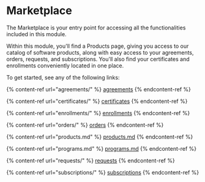 # Marketplace

The Marketplace is your entry point for accessing all the functionalities included in this module.&#x20;

Within this module, you'll find a Products page, giving you access to our catalog of software products, along with easy access to your agreements, orders, requests, and subscriptions. You'll also find your certificates and enrollments conveniently located in one place.

To get started, see any of the following links:

{% content-ref url="agreements/" %}
[agreements](agreements/)
{% endcontent-ref %}

{% content-ref url="certificates/" %}
[certificates](certificates/)
{% endcontent-ref %}

{% content-ref url="enrollments/" %}
[enrollments](enrollments/)
{% endcontent-ref %}

{% content-ref url="orders/" %}
[orders](orders/)
{% endcontent-ref %}

{% content-ref url="products.md" %}
[products.md](products.md)
{% endcontent-ref %}

{% content-ref url="programs.md" %}
[programs.md](programs.md)
{% endcontent-ref %}

{% content-ref url="requests/" %}
[requests](requests/)
{% endcontent-ref %}

{% content-ref url="subscriptions/" %}
[subscriptions](subscriptions/)
{% endcontent-ref %}
